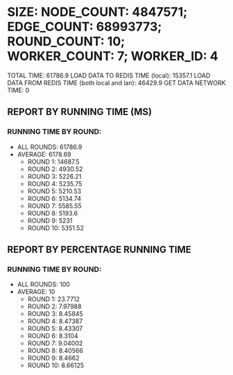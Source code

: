 
# SIZE: NODE_COUNT: 4847571; EDGE_COUNT: 68993773; ROUND_COUNT: 10; WORKER_COUNT: 7; WORKER_ID: 4
 TOTAL TIME: 61786.9
 LOAD DATA TO REDIS TIME (local): 15357.1
 LOAD DATA FROM REDIS TIME (both local and lan): 46429.9
 GET DATA NETWORK TIME: 0

## REPORT BY RUNNING TIME (MS)

 ### RUNNING TIME BY ROUND:

  + ALL ROUNDS: 61786.9
  + AVERAGE: 6178.69
     + ROUND 1: 14687.5
     + ROUND 2: 4930.52
     + ROUND 3: 5226.21
     + ROUND 4: 5235.75
     + ROUND 5: 5210.53
     + ROUND 6: 5134.74
     + ROUND 7: 5585.55
     + ROUND 8: 5193.6
     + ROUND 9: 5231
     + ROUND 10: 5351.52

## REPORT BY PERCENTAGE RUNNING TIME

 ### RUNNING TIME BY ROUND:

  + ALL ROUNDS: 100
  + AVERAGE: 10
     + ROUND 1: 23.7712
     + ROUND 2: 7.97988
     + ROUND 3: 8.45845
     + ROUND 4: 8.47387
     + ROUND 5: 8.43307
     + ROUND 6: 8.3104
     + ROUND 7: 9.04002
     + ROUND 8: 8.40566
     + ROUND 9: 8.4662
     + ROUND 10: 8.66125

